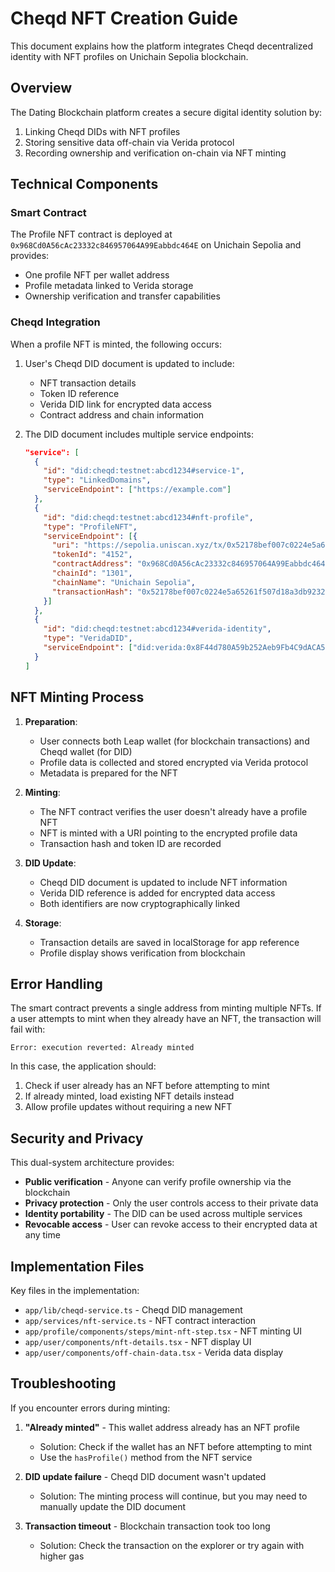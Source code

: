 # Cheqd NFT Creation Guide

This document explains how the platform integrates Cheqd decentralized identity with NFT profiles on Unichain Sepolia blockchain.

## Overview

The Dating Blockchain platform creates a secure digital identity solution by:
1. Linking Cheqd DIDs with NFT profiles
2. Storing sensitive data off-chain via Verida protocol
3. Recording ownership and verification on-chain via NFT minting

## Technical Components

### Smart Contract

The Profile NFT contract is deployed at `0x968Cd0A56cAc23332c846957064A99Eabbdc464E` on Unichain Sepolia and provides:

- One profile NFT per wallet address
- Profile metadata linked to Verida storage
- Ownership verification and transfer capabilities

### Cheqd Integration 

When a profile NFT is minted, the following occurs:

1. User's Cheqd DID document is updated to include:
   - NFT transaction details
   - Token ID reference
   - Verida DID link for encrypted data access
   - Contract address and chain information

2. The DID document includes multiple service endpoints:
   ```json
   "service": [
     {
       "id": "did:cheqd:testnet:abcd1234#service-1",
       "type": "LinkedDomains",
       "serviceEndpoint": ["https://example.com"]
     },
     {
       "id": "did:cheqd:testnet:abcd1234#nft-profile",
       "type": "ProfileNFT",
       "serviceEndpoint": [{
         "uri": "https://sepolia.uniscan.xyz/tx/0x52178bef007c0224e5a65261f507d18a3db923280a618b13b1c4dff793060f8b",
         "tokenId": "4152",
         "contractAddress": "0x968Cd0A56cAc23332c846957064A99Eabbdc464E",
         "chainId": "1301",
         "chainName": "Unichain Sepolia",
         "transactionHash": "0x52178bef007c0224e5a65261f507d18a3db923280a618b13b1c4dff793060f8b"
       }]
     },
     {
       "id": "did:cheqd:testnet:abcd1234#verida-identity",
       "type": "VeridaDID",
       "serviceEndpoint": ["did:verida:0x8F44d780A59b252Aeb9Fb4C9dACA5376899BCd97:86125e4cf78b1f8d"]
     }
   ]
   ```

## NFT Minting Process

1. **Preparation**:
   - User connects both Leap wallet (for blockchain transactions) and Cheqd wallet (for DID)
   - Profile data is collected and stored encrypted via Verida protocol
   - Metadata is prepared for the NFT

2. **Minting**:
   - The NFT contract verifies the user doesn't already have a profile NFT 
   - NFT is minted with a URI pointing to the encrypted profile data
   - Transaction hash and token ID are recorded

3. **DID Update**:
   - Cheqd DID document is updated to include NFT information
   - Verida DID reference is added for encrypted data access
   - Both identifiers are now cryptographically linked

4. **Storage**:
   - Transaction details are saved in localStorage for app reference
   - Profile display shows verification from blockchain

## Error Handling

The smart contract prevents a single address from minting multiple NFTs. If a user attempts to mint when they already have an NFT, the transaction will fail with:

```
Error: execution reverted: Already minted
```

In this case, the application should:
1. Check if user already has an NFT before attempting to mint
2. If already minted, load existing NFT details instead
3. Allow profile updates without requiring a new NFT

## Security and Privacy

This dual-system architecture provides:

- **Public verification** - Anyone can verify profile ownership via the blockchain
- **Privacy protection** - Only the user controls access to their private data
- **Identity portability** - The DID can be used across multiple services
- **Revocable access** - User can revoke access to their encrypted data at any time

## Implementation Files

Key files in the implementation:
- `app/lib/cheqd-service.ts` - Cheqd DID management
- `app/services/nft-service.ts` - NFT contract interaction
- `app/profile/components/steps/mint-nft-step.tsx` - NFT minting UI
- `app/user/components/nft-details.tsx` - NFT display UI
- `app/user/components/off-chain-data.tsx` - Verida data display

## Troubleshooting

If you encounter errors during minting:

1. **"Already minted"** - This wallet address already has an NFT profile
   - Solution: Check if the wallet has an NFT before attempting to mint
   - Use the `hasProfile()` method from the NFT service

2. **DID update failure** - Cheqd DID document wasn't updated
   - Solution: The minting process will continue, but you may need to manually update the DID document

3. **Transaction timeout** - Blockchain transaction took too long
   - Solution: Check the transaction on the explorer or try again with higher gas 